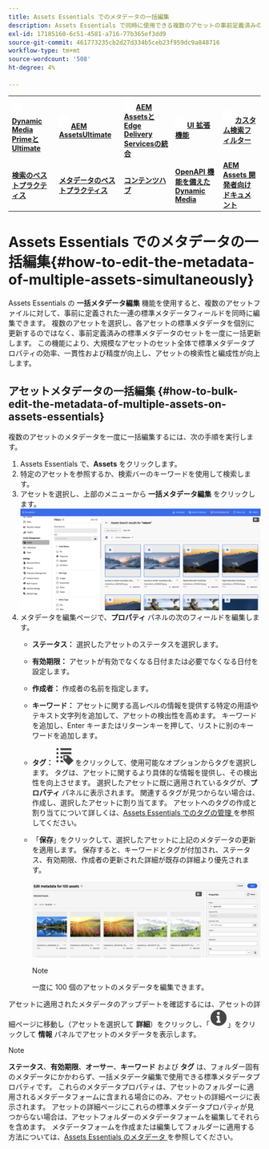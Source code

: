 ```yaml
---
title: Assets Essentials でのメタデータの一括編集
description: Assets Essentials で同時に使用できる複数のアセットの事前定義済みの標準メタデータフィールドのセットを更新する方法について説明します。
exl-id: 17185160-6c51-4581-a716-77b365ef3dd9
source-git-commit: 461773235cb2d27d334b5ceb23f959dc9a848716
workflow-type: tm+mt
source-wordcount: '508'
ht-degree: 4%

---
```



<table>
    <tr>
        <td>
            <img src="assets/new2.gif" width="20px" height="25px" alt="新規">
            <a href="https://experienceleague.adobe.com/ja/docs/experience-manager-cloud-service/content/assets/dynamicmedia/dm-prime-ultimate"><b>Dynamic Media PrimeとUltimate</b></a>
        </td>
        <td>
            <img src="assets/new2.gif" width="20px" height="25px" alt="新規">
            <a href="https://experienceleague.adobe.com/ja/docs/experience-manager-cloud-service/content/assets/assets-ultimate-overview"><b>AEM AssetsUltimate</b></a>
        </td>
        <td>
            <img src="assets/new2.gif" width="20px" height="25px" alt="新規">
            <a href="http://experienceleague.adobe.com/ja/docs/experience-manager-cloud-service/content/assets/integrate-aem-assets-edge-delivery-services"><b>AEM AssetsとEdge Delivery Servicesの統合 </b></a>
        </td>
        <td>
            <img src="assets/new2.gif" width="20px" height="25px" alt="新規">
            <a href="https://experienceleague.adobe.com/ja/docs/experience-manager-cloud-service/content/assets/assets-view/aem-assets-view-ui-extensibility"><b>UI 拡張機能 </b></a>
        </td>
          <td>
            <img src="assets/new2.gif" width="20px" height="25px" alt="新規">
            <a href="https://experienceleague.adobe.com/ja/docs/experience-manager-assets-essentials/help/custom-search-filters"><b> カスタム検索フィルター </b></a>
        </td>
    </tr>
    <tr>
        <td>
            <a href="https://experienceleague.adobe.com/ja/docs/experience-manager-cloud-service/content/assets/best-practices/search-best-practices"><b>検索のベストプラクティス</b></a>
        </td>
        <td>
            <a href="https://experienceleague.adobe.com/ja/docs/experience-manager-cloud-service/content/assets/best-practices/metadata-best-practices"><b>メタデータのベストプラクティス</b></a>
        </td>
        <td>
            <a href="https://experienceleague.adobe.com/ja/docs/experience-manager-cloud-service/content/assets/content-hub/product-overview"><b>コンテンツハブ</b></a>
        </td>
        <td>
            <a href="https://experienceleague.adobe.com/ja/docs/experience-manager-cloud-service/content/assets/dynamicmedia/dynamic-media-open-apis/dynamic-media-open-apis-overview"><b>OpenAPI 機能を備えた Dynamic Media</b></a>
        </td>
        <td>
            <a href="https://developer.adobe.com/experience-cloud/experience-manager-apis/"><b>AEM Assets 開発者向けドキュメント</b></a>
        </td>
    </tr>
</table>

# Assets Essentials でのメタデータの一括編集{#how-to-edit-the-metadata-of-multiple-assets-simultaneously}

Assets Essentials の **一括メタデータ編集** 機能を使用すると、複数のアセットファイルに対して、事前に定義された一連の標準メタデータフィールドを同時に編集できます。 複数のアセットを選択し、各アセットの標準メタデータを個別に更新するのではなく、事前定義済みの標準メタデータのセットを一度に一括更新します。 この機能により、大規模なアセットのセット全体で標準メタデータプロパティの効率、一貫性および精度が向上し、アセットの検索性と編成性が向上します。

## アセットメタデータの一括編集 {#how-to-bulk-edit-the-metadata-of-multiple-assets-on-assets-essentials}

複数のアセットのメタデータを一度に一括編集するには、次の手順を実行します。

1. Assets Essentials で、**Assets** をクリックします。
1. 特定のアセットを参照するか、検索バーのキーワードを使用して検索します。
1. アセットを選択し、上部のメニューから **一括メタデータ編集** をクリックします。
   ![bulk-metadata-edit](/help/using/assets/bulk-metadata-edit1.png)
1. メタデータを編集ページで、**プロパティ** パネルの次のフィールドを編集します。
   * **ステータス：** 選択したアセットのステータスを選択します。
   * **有効期限：** アセットが有効でなくなる日付または必要でなくなる日付を設定します。
   * **作成者：** 作成者の名前を指定します。
   * **キーワード：** アセットに関する高レベルの情報を提供する特定の用語やテキスト文字列を追加して、アセットの検出性を高めます。 キーワードを追加し、Enter キーまたはリターンキーを押して、リストに別のキーワードを追加します。
   * **タグ：** ![ タグアイコン ](/help/using/assets/tags-icon.svg) をクリックして、使用可能なオプションからタグを選択します。 タグは、アセットに関するより具体的な情報を提供し、その検出性を向上させます。 選択したアセットに既に適用されているタグが、**プロパティ** パネルに表示されます。 関連するタグが見つからない場合は、作成し、選択したアセットに割り当てます。 アセットへのタグの作成と割り当てについて詳しくは、[Assets Essentials でのタグの管理 ](/help/using/tagging-management.md) を参照してください。
   * 「**保存**」をクリックして、選択したアセットに上記のメタデータの更新を適用します。 保存すると、キーワードとタグが付加され、ステータス、有効期限、作成者の更新された詳細が既存の詳細より優先されます。

     ![save-bulk-metadata-edit-properties](/help/using/assets/save-bulk-metadata-edit-properties2.png)

     >[!NOTE]
     >
     >一度に 100 個のアセットのメタデータを編集できます。

アセットに適用されたメタデータのアップデートを確認するには、アセットの詳細ページに移動し（アセットを選択して **詳細**）をクリックし、「![](/help/using/assets/info-icon-solid-black.svg)」をクリックして **情報** パネルでアセットのメタデータを表示します。

>[!NOTE]
>
>**ステータス**、**有効期限**、**オーサー**、**キーワード** および **タグ** は、フォルダー固有のメタデータにかかわらず、一括メタデータ編集で使用できる標準メタデータプロパティです。 これらのメタデータプロパティは、アセットのフォルダーに適用されるメタデータフォームに含まれる場合にのみ、アセットの詳細ページに表示されます。 アセットの詳細ページにこれらの標準メタデータプロパティが見つからない場合は、アセットフォルダーのメタデータフォームを編集してそれらを含めます。 メタデータフォームを作成または編集してフォルダーに適用する方法については、[Assets Essentials のメタデータ ](/help/using/metadata.md) を参照してください。
